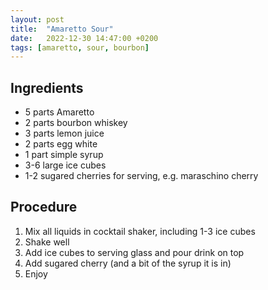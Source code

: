 ```yaml
---
layout: post
title:  "Amaretto Sour"
date:   2022-12-30 14:47:00 +0200
tags: [amaretto, sour, bourbon]
---
```


## Ingredients
- 5 parts Amaretto
- 2 parts bourbon whiskey
- 3 parts lemon juice
- 2 parts egg white
- 1 part simple syrup
- 3-6 large ice cubes
- 1-2 sugared cherries for serving, e.g. maraschino cherry

## Procedure
1. Mix all liquids in cocktail shaker, including 1-3 ice cubes
2. Shake well
3. Add ice cubes to serving glass and pour drink on top
4. Add sugared cherry (and a bit of the syrup it is in)
5. Enjoy
